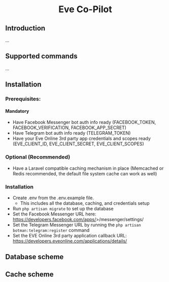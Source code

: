<!-- <p align="center"><img height="188" width="198" src="#"></p>-->
<h1 align="center">Eve Co-Pilot</h1>

## Introduction

...

## Supported commands

...


## Installation

### Prerequisites:

#### Mandatory
- Have Facebook Messenger bot auth info ready (FACEBOOK_TOKEN, FACEBOOK_VERIFICATION, FACEBOOK_APP_SECRET)
- Have Telegram bot auth info ready (TELEGRAM_TOKEN)
- Have your Eve Online 3rd party app credentials and scopes ready (EVE_CLIENT_ID, EVE_CLIENT_SECRET, EVE_CLIENT_SCOPES) 

### Optional (Recommended)
- Have a Laravel compatible caching mechanism in place (Memcached or Redis recommended, the default file system cache can work as well)

### Installation

- Create .env from the .env.example file. 
    - This includes all the database, caching, and credentials setup 
- Run `php artisan migrate` to set up the database
- Set the Facebook Messenger URL here: https://developers.facebook.com/apps/<your facebook app id>>/messenger/settings/
- Set the Telegram Messenger URL by running the `php artisan botman:telegram:register` command  
- Set the EVE Online 3rd party application callback URL: https://developers.eveonline.com/applications/details/<your eve online app id>

## Database scheme

## Cache scheme